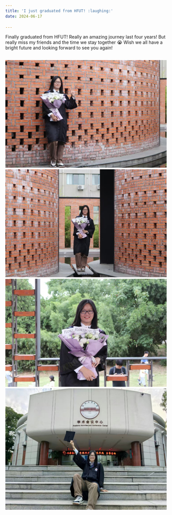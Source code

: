 ```yaml
---
title: 'I just graduated from HFUT! :laughing:'
date: 2024-06-17

---
```


Finally graduated from HFUT! Really an amazing journey last four years!
But really miss my friends and the time we stay together :sob: Wish we all have a bright future and 
looking forward to see you again!

![image](https://github.com/Jiayu320/Jiayu320.github.io/blob/master/images/post/1/1.jpg)
![image](https://github.com/Jiayu320/Jiayu320.github.io/blob/master/images/post/1/2.jpg)
![image](https://github.com/Jiayu320/Jiayu320.github.io/blob/master/images/post/1/3.jpg)
![image](https://github.com/Jiayu320/Jiayu320.github.io/blob/master/images/post/1/4.jpg)
------